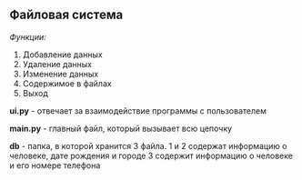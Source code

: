 ## Файловая система
*Функции:*
1. Добавление данных
2. Удаление данных
3. Изменение данных
4. Содержимое в файлах
5. Выход

**ui.py** - отвечает за взаимодействие программы с пользователем

**main.py** - главный файл, который вызывает всю цепочку

**db** - папка, в которой хранится 3 файла.
1 и 2 содержат информацию о человеке, дате рождения и городе
3 содержит информацию о человеке и его номере телефона
